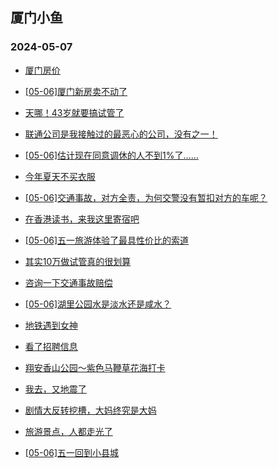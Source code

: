 ## 厦门小鱼 
### 2024-05-07

+ [厦门房价](http://bbs.xmfish.com/read-htm-tid-18185964.html)

+ [[05-06]厦门新房卖不动了](http://bbs.xmfish.com/read-htm-tid-18186270.html)

+ [天哪！43岁就要搞试管了](http://bbs.xmfish.com/read-htm-tid-18186091.html)

+ [联通公司是我接触过的最恶心的公司，没有之一！](http://bbs.xmfish.com/read-htm-tid-18185966.html)

+ [[05-06]估计现在同意调休的人不到1%了……](http://bbs.xmfish.com/read-htm-tid-18186078.html)

+ [今年夏天不买衣服](http://bbs.xmfish.com/read-htm-tid-18186077.html)

+ [[05-06]交通事故，对方全责，为何交警没有暂扣对方的车呢？](http://bbs.xmfish.com/read-htm-tid-18186103.html)

+ [在香港读书，来我这里寄宿吧](http://bbs.xmfish.com/read-htm-tid-18186086.html)

+ [[05-06]五一旅游体验了最具性价比的索道](http://bbs.xmfish.com/read-htm-tid-18186148.html)

+ [其实10万做试管真的很划算](http://bbs.xmfish.com/read-htm-tid-18186227.html)

+ [咨询一下交通事故赔偿](http://bbs.xmfish.com/read-htm-tid-18186169.html)

+ [[05-06]湖里公园水是淡水还是咸水？](http://bbs.xmfish.com/read-htm-tid-18186215.html)

+ [地铁遇到女神](http://bbs.xmfish.com/read-htm-tid-18186428.html)

+ [看了招聘信息](http://bbs.xmfish.com/read-htm-tid-18186350.html)

+ [翔安香山公园～紫色马鞭草花海打卡](http://bbs.xmfish.com/read-htm-tid-18186261.html)

+ [我去，又地震了](http://bbs.xmfish.com/read-htm-tid-18186406.html)

+ [剧情大反转挖槽，大妈终究是大妈](http://bbs.xmfish.com/read-htm-tid-18186318.html)

+ [旅游景点，人都走光了](http://bbs.xmfish.com/read-htm-tid-18186208.html)

+ [[05-06]五一回到小县城](http://bbs.xmfish.com/read-htm-tid-18186398.html)

